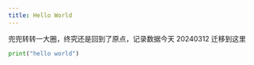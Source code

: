 ```yaml
---
title: Hello World
---
```


兜兜转转一大圈，终究还是回到了原点，记录数据今天 20240312 迁移到这里

```python
print("hello world")
```
